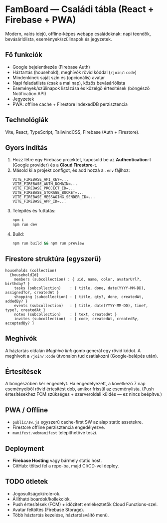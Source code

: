 # FamBoard — Családi tábla (React + Firebase + PWA)

Modern, valós idejű, offline-képes webapp családoknak: napi teendők, bevásárlólista, események/szülinapok és jegyzetek.

## Fő funkciók
- Google bejelentkezés (Firebase Auth)
- Háztartás (household), meghívók rövid kóddal (`/join/:code`)
- Mindenkinek saját szín és (opcionális) avatar
- Napi feladatlista (csak a mai nap), közös bevásárlólista
- Események/szülinapok listázása és közelgő értesítések (böngésző Notification API)
- Jegyzetek
- PWA: offline cache + Firestore IndexedDB perzisztencia

## Technológiák
Vite, React, TypeScript, TailwindCSS, Firebase (Auth + Firestore).

## Gyors indítás
1. Hozz létre egy Firebase projektet, kapcsold be az **Authentication**-t (Google provider) és a **Cloud Firestore**-t.
2. Másold ki a projekt configot, és add hozzá a `.env` fájlhoz:
   ```env
   VITE_FIREBASE_API_KEY=...
   VITE_FIREBASE_AUTH_DOMAIN=...
   VITE_FIREBASE_PROJECT_ID=...
   VITE_FIREBASE_STORAGE_BUCKET=...
   VITE_FIREBASE_MESSAGING_SENDER_ID=...
   VITE_FIREBASE_APP_ID=...
   ```
3. Telepítés és futtatás:
   ```bash
   npm i
   npm run dev
   ```
4. Build:
   ```bash
   npm run build && npm run preview
   ```

## Firestore struktúra (egyszerű)
```
households (collection)
  {householdId}
    members (subcollection) : { uid, name, color, avatarUrl?, birthday? }
    tasks (subcollection)    : { title, done, date(YYYY-MM-DD), assignedTo?, createdAt }
    shopping (subcollection) : { title, qty?, done, createdAt, addedBy? }
    events (subcollection)   : { title, date(YYYY-MM-DD), time?, type?, createdAt }
    notes (subcollection)    : { text, createdAt }
    invites (subcollection)  : { code, createdAt, createdBy, acceptedBy? }
```

## Meghívók
A háztartás oldalán *Meghívó link* gomb generál egy rövid kódot. A meghívott a `/join/:code` útvonalon tud csatlakozni (Google-belépés után).

## Értesítések
A böngészőben kér engedélyt. Ha engedélyezett, a következő 7 nap eseményeiből rövid értesítést dob, amikor frissül az eseménylista. (Push értesítésekhez FCM szükséges + szerveroldali küldés — ez nincs beépítve.)

## PWA / Offline
- `public/sw.js` egyszerű cache-first SW az alap static assetekre.
- Firestore offline perzisztencia engedélyezve.
- `manifest.webmanifest` telepíthetővé teszi.

## Deployment
- **Firebase Hosting** vagy bármely static host.
- GitHub: töltsd fel a repo-ba, majd CI/CD-vel deploy.

## TODO ötletek
- Jogosultságok/role-ok.
- Állítható boardok/kollekciók.
- Push értesítések (FCM) + időzített emlékeztetők Cloud Functions-szel.
- Avatar feltöltés (Firebase Storage).
- Több háztartás kezelése, háztartásváltó menü.
```

